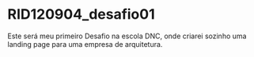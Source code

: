 # RID120904_desafio01
Este será meu primeiro Desafio na escola DNC, onde criarei sozinho uma landing page para uma empresa de arquitetura.
